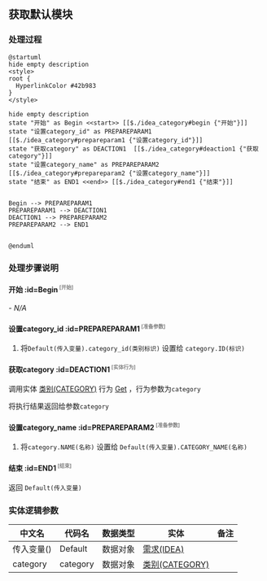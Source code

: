 ## 获取默认模块 <!-- {docsify-ignore-all} -->

   

### 处理过程

```plantuml
@startuml
hide empty description
<style>
root {
  HyperlinkColor #42b983
}
</style>

hide empty description
state "开始" as Begin <<start>> [[$./idea_category#begin {"开始"}]]
state "设置category_id" as PREPAREPARAM1  [[$./idea_category#prepareparam1 {"设置category_id"}]]
state "获取category" as DEACTION1  [[$./idea_category#deaction1 {"获取category"}]]
state "设置category_name" as PREPAREPARAM2  [[$./idea_category#prepareparam2 {"设置category_name"}]]
state "结束" as END1 <<end>> [[$./idea_category#end1 {"结束"}]]


Begin --> PREPAREPARAM1
PREPAREPARAM1 --> DEACTION1
DEACTION1 --> PREPAREPARAM2
PREPAREPARAM2 --> END1


@enduml
```


### 处理步骤说明

#### 开始 :id=Begin<sup class="footnote-symbol"> <font color=gray size=1>[开始]</font></sup>



*- N/A*
#### 设置category_id :id=PREPAREPARAM1<sup class="footnote-symbol"> <font color=gray size=1>[准备参数]</font></sup>



1. 将`Default(传入变量).category_id(类别标识)` 设置给  `category.ID(标识)`

#### 获取category :id=DEACTION1<sup class="footnote-symbol"> <font color=gray size=1>[实体行为]</font></sup>



调用实体 [类别(CATEGORY)](module/Base/Category.md) 行为 [Get](module/Base/Category#行为) ，行为参数为`category`

将执行结果返回给参数`category`

#### 设置category_name :id=PREPAREPARAM2<sup class="footnote-symbol"> <font color=gray size=1>[准备参数]</font></sup>



1. 将`category.NAME(名称)` 设置给  `Default(传入变量).CATEGORY_NAME(名称)`

#### 结束 :id=END1<sup class="footnote-symbol"> <font color=gray size=1>[结束]</font></sup>



返回 `Default(传入变量)`



### 实体逻辑参数

|    中文名   |    代码名    |  数据类型    |  实体   |备注 |
| --------| --------| -------- | -------- | --------   |
|传入变量(<i class="fa fa-check"/></i>)|Default|数据对象|[需求(IDEA)](module/ProdMgmt/Idea.md)||
|category|category|数据对象|[类别(CATEGORY)](module/Base/Category.md)||
